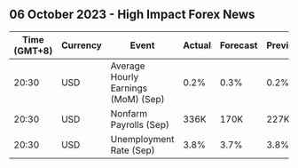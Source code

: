## 06 October 2023 - High Impact Forex News

| Time (GMT+8) | Currency | Event | Actual | Forecast | Previous |
|------|----------|-------|--------|----------|----------|
| 20:30 | USD | Average Hourly Earnings (MoM) (Sep) | 0.2% | 0.3% | 0.2% |
| 20:30 | USD | Nonfarm Payrolls (Sep) | 336K | 170K | 227K |
| 20:30 | USD | Unemployment Rate (Sep) | 3.8% | 3.7% | 3.8% |
